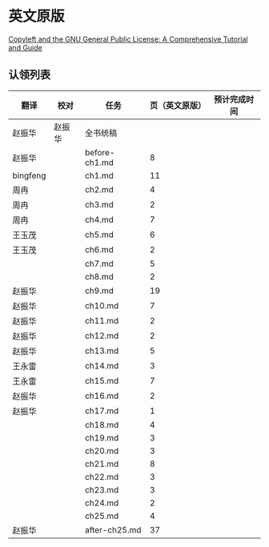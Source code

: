 # 英文原版

[Copyleft and the GNU General Public License: A Comprehensive Tutorial and Guide](../../attachments/comprehensive-gpl-guide.pdf)

## 认领列表

| 翻译 | 校对  |  任务                                                               | 页（英文原版） | 预计完成时间 |
| ----| -- | ---------------------------------------------------------------- | ------- | ------ |
| 赵振华 | 赵振华   | 全书统稿 |                                                              |         |        |
| 赵振华 |  | before-ch1.md  | 8  |  |
| bingfeng |  | ch1.md         | 11  |  |
| 周冉 |  | ch2.md         | 4  |  |
| 周冉 |  | ch3.md         | 2 |  |
| 周冉 |  | ch4.md         | 7 |  |
|王玉茂|  | ch5.md         | 6 |  |
|王玉茂|  | ch6.md         | 2 |  |
|  |  | ch7.md         | 5 |  |
|  |  | ch8.md         | 2 |  |
| 赵振华 |  | ch9.md         | 19 |  |
| 赵振华 |  | ch10.md        | 7 |  |
| 赵振华 |  | ch11.md        | 2 |  |
| 赵振华 |  | ch12.md        | 2 |  |
| 赵振华 |  | ch13.md        | 5 |  |
|王永雷  |  | ch14.md        | 3 |  |
| 王永雷 |  | ch15.md        | 7 |  |
| 赵振华 |  | ch16.md        | 2 |  |
| 赵振华 |  | ch17.md        | 1 |  |
|  |  | ch18.md        | 4 |  |
|  |  | ch19.md        | 3 |  |
|  |  | ch20.md        | 3 |  |
|  |  | ch21.md        | 8 |  |
|  |  | ch22.md        | 3 |  |
|  |  | ch23.md        | 3 |  |
|  |  | ch24.md        | 2 |  |
|  |  | ch25.md        | 4 |  |
| 赵振华 |  | after-ch25.md  | 37  |  |
